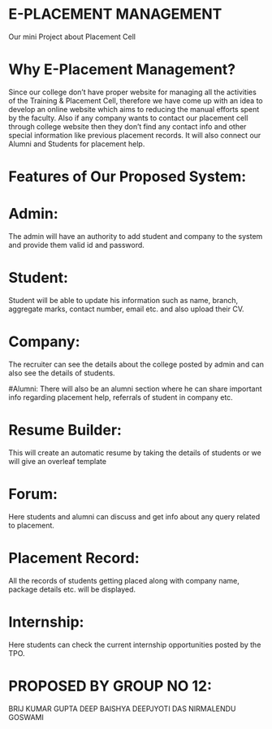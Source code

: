 # E-PLACEMENT MANAGEMENT
Our mini Project about Placement Cell

# Why E-Placement Management?
Since our college don’t have proper website for managing all the activities of the Training & Placement Cell, 
therefore we have come up with an idea to develop an online website which aims to reducing the manual efforts 
spent by the faculty. Also if any company wants to contact our placement cell through college website then they 
don’t find any contact info and other special information like previous placement records. It will also connect our 
Alumni and Students for placement help.


# Features of Our Proposed System:

# Admin: 
The admin will have an authority to add student and company to the system and
provide them valid id and password.

# Student:
Student will be able to update his information such as name, branch,
aggregate marks, contact number, email etc. and also upload their CV.

# Company: 
The recruiter can see the details about the college posted by admin and can   
also see the details of students.

#Alumni: 
There will also be an alumni section where he can share important info
regarding placement help, referrals of student in company etc.

# Resume Builder: 
This will create an automatic resume by taking the details of students or we will give an overleaf template

# Forum: 
Here students and alumni can discuss and get info about any query related to placement.

# Placement Record: 
All the records of students getting placed along with company name, package details etc. will be displayed.

# Internship: 
Here students can check the current internship opportunities posted by the TPO.


# PROPOSED BY GROUP NO 12:
BRIJ KUMAR GUPTA
DEEP BAISHYA
DEEPJYOTI DAS
NIRMALENDU GOSWAMI
